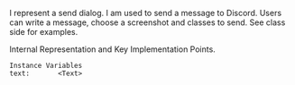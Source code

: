 I represent a send dialog.
I am used to send a message to Discord.
Users can write a message, choose a screenshot and classes to send.
See class side for examples.

Internal Representation and Key Implementation Points.

    Instance Variables
	text:		<Text>
